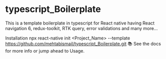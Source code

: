 # typescript_Boilerplate
This is a template boilerplate in typescript for React native having React navigation 6, redux-toolkit, RTK query, error validations and many more...


Installation
npx react-native init <Project_Name> --template https://github.com/mehtabismail/typescript_Boilerplate.git
📚 See the docs for more info or jump ahead to Usage.

